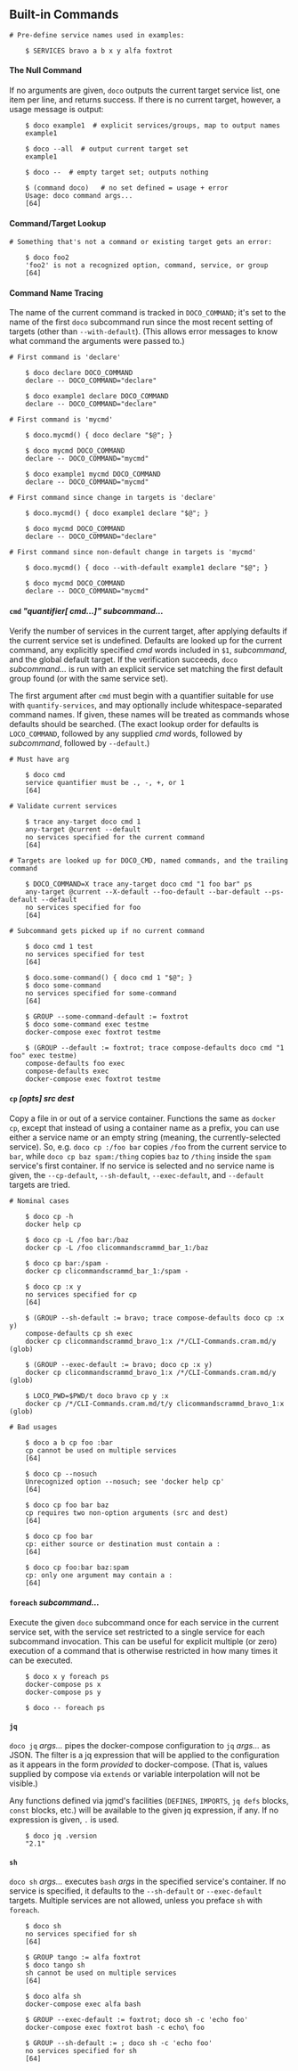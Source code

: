 ## Built-in Commands

~~~shell
# Pre-define service names used in examples:

    $ SERVICES bravo a b x y alfa foxtrot
~~~

#### The Null Command

If no arguments are given, `doco` outputs the current target service list, one item per line, and returns success.  If there is no current target, however, a usage message is output:

~~~shell
    $ doco example1  # explicit services/groups, map to output names
    example1

    $ doco --all  # output current target set
    example1

    $ doco --  # empty target set; outputs nothing

    $ (command doco)   # no set defined = usage + error
    Usage: doco command args...
    [64]
~~~

#### Command/Target Lookup

~~~shell
# Something that's not a command or existing target gets an error:

    $ doco foo2
    'foo2' is not a recognized option, command, service, or group
    [64]
~~~

#### Command Name Tracing

The name of the current command is tracked in `DOCO_COMMAND`; it's set to the name of the first `doco` subcommand run since the most recent setting of targets (other than `--with-default`).  (This allows error messages to know what command the arguments were passed to.)

~~~shell
# First command is 'declare'

    $ doco declare DOCO_COMMAND
    declare -- DOCO_COMMAND="declare"

    $ doco example1 declare DOCO_COMMAND
    declare -- DOCO_COMMAND="declare"

# First command is 'mycmd'

    $ doco.mycmd() { doco declare "$@"; }

    $ doco mycmd DOCO_COMMAND
    declare -- DOCO_COMMAND="mycmd"

    $ doco example1 mycmd DOCO_COMMAND
    declare -- DOCO_COMMAND="mycmd"

# First command since change in targets is 'declare'

    $ doco.mycmd() { doco example1 declare "$@"; }

    $ doco mycmd DOCO_COMMAND
    declare -- DOCO_COMMAND="declare"

# First command since non-default change in targets is 'mycmd'

    $ doco.mycmd() { doco --with-default example1 declare "$@"; }

    $ doco mycmd DOCO_COMMAND
    declare -- DOCO_COMMAND="mycmd"
~~~

#### `cmd` *"quantifier[ cmd...]" subcommand...*

Verify the number of services in the current target, after applying defaults if the current service set is undefined.  Defaults are looked up for the current command, any explicitly specified *cmd* words included in `$1`, *subcommand*, and the global default target.  If the verification succeeds, `doco` *subcommand...* is run with an explicit service set matching the first default group found (or with the same service set).

The first argument after `cmd` must begin with a quantifier suitable for use with `quantify-services`, and may optionally include whitespace-separated command names.  If given, these names will be treated as commands whose defaults should be searched.  (The exact lookup order for defaults is `LOCO_COMMAND`, followed by any supplied *cmd* words, followed by *subcommand*, followed by `--default`.)

~~~shell
# Must have arg

    $ doco cmd
    service quantifier must be ., -, +, or 1
    [64]

# Validate current services

    $ trace any-target doco cmd 1
    any-target @current --default
    no services specified for the current command
    [64]

# Targets are looked up for DOCO_CMD, named commands, and the trailing command

    $ DOCO_COMMAND=X trace any-target doco cmd "1 foo bar" ps
    any-target @current --X-default --foo-default --bar-default --ps-default --default
    no services specified for foo
    [64]

# Subcommand gets picked up if no current command

    $ doco cmd 1 test
    no services specified for test
    [64]

    $ doco.some-command() { doco cmd 1 "$@"; }
    $ doco some-command
    no services specified for some-command
    [64]

    $ GROUP --some-command-default := foxtrot
    $ doco some-command exec testme
    docker-compose exec foxtrot testme

    $ (GROUP --default := foxtrot; trace compose-defaults doco cmd "1 foo" exec testme)
    compose-defaults foo exec
    compose-defaults exec
    docker-compose exec foxtrot testme
~~~

#### `cp` *[opts] src dest*

Copy a file in or out of a service container.  Functions the same as `docker cp`, except that instead of using a container name as a prefix, you can use either a service name or an empty string (meaning, the currently-selected service).  So, e.g. `doco cp :/foo bar` copies `/foo` from the current service to `bar`, while `doco cp baz spam:/thing` copies `baz` to `/thing` inside the `spam` service's first container.  If no service is selected and no service name is given, the `--cp-default`, `--sh-default`, `--exec-default`, and `--default` targets are tried.

~~~shell
# Nominal cases

    $ doco cp -h
    docker help cp

    $ doco cp -L /foo bar:/baz
    docker cp -L /foo clicommandscrammd_bar_1:/baz

    $ doco cp bar:/spam -
    docker cp clicommandscrammd_bar_1:/spam -

    $ doco cp :x y
    no services specified for cp
    [64]

    $ (GROUP --sh-default := bravo; trace compose-defaults doco cp :x y)
    compose-defaults cp sh exec
    docker cp clicommandscrammd_bravo_1:x /*/CLI-Commands.cram.md/y (glob)

    $ (GROUP --exec-default := bravo; doco cp :x y)
    docker cp clicommandscrammd_bravo_1:x /*/CLI-Commands.cram.md/y (glob)

    $ LOCO_PWD=$PWD/t doco bravo cp y :x
    docker cp /*/CLI-Commands.cram.md/t/y clicommandscrammd_bravo_1:x (glob)

# Bad usages

    $ doco a b cp foo :bar
    cp cannot be used on multiple services
    [64]

    $ doco cp --nosuch
    Unrecognized option --nosuch; see 'docker help cp'
    [64]

    $ doco cp foo bar baz
    cp requires two non-option arguments (src and dest)
    [64]

    $ doco cp foo bar
    cp: either source or destination must contain a :
    [64]

    $ doco cp foo:bar baz:spam
    cp: only one argument may contain a :
    [64]
~~~

#### `foreach` *subcommand...*

Execute the given `doco` subcommand once for each service in the current service set, with the service set restricted to a single service for each subcommand invocation.  This can be useful for explicit multiple (or zero) execution of a command that is otherwise restricted in how many times it can be executed.

~~~shell
    $ doco x y foreach ps
    docker-compose ps x
    docker-compose ps y

    $ doco -- foreach ps
~~~

#### `jq`

`doco jq` *args...* pipes the docker-compose configuration to `jq` *args...* as JSON.   The filter is a jq expression that will be applied to the configuration as it appears in the form *provided* to docker-compose.  (That is, values supplied by compose via `extends` or variable interpolation will not be visible.)

Any functions defined via jqmd's facilities  (`DEFINES`, `IMPORTS`, `jq defs` blocks, `const` blocks, etc.) will be available to the given jq expression, if any.  If no expression is given, `.` is used.

~~~shell
    $ doco jq .version
    "2.1"
~~~

#### `sh`

`doco sh` *args...* executes `bash` *args* in the specified service's container.  If no service is specified, it defaults to the `--sh-default` or `--exec-default` targets.  Multiple services are not allowed, unless you preface `sh` with `foreach`.

~~~shell
    $ doco sh
    no services specified for sh
    [64]

    $ GROUP tango := alfa foxtrot
    $ doco tango sh
    sh cannot be used on multiple services
    [64]

    $ doco alfa sh
    docker-compose exec alfa bash

    $ GROUP --exec-default := foxtrot; doco sh -c 'echo foo'
    docker-compose exec foxtrot bash -c echo\ foo

    $ GROUP --sh-default := ; doco sh -c 'echo foo'
    no services specified for sh
    [64]
~~~
